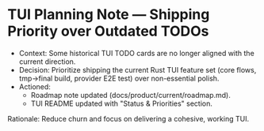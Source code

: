 # TUI Planning Note — Shipping Priority over Outdated TODOs

- Context: Some historical TUI TODO cards are no longer aligned with the current direction.
- Decision: Prioritize shipping the current Rust TUI feature set (core flows, tmp→final build, provider E2E test) over non-essential polish.
- Actioned:
  - Roadmap note updated (docs/product/current/roadmap.md).
  - TUI README updated with "Status & Priorities" section.

Rationale: Reduce churn and focus on delivering a cohesive, working TUI.

